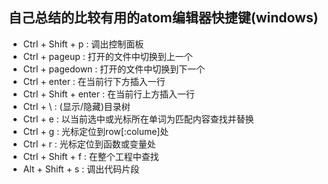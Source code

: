 ## 自己总结的比较有用的atom编辑器快捷键(windows)

* Ctrl + Shift + p : 调出控制面板
* Ctrl + pageup : 打开的文件中切换到上一个
* Ctrl + pagedown : 打开的文件中切换到下一个
* Ctrl + enter : 在当前行下方插入一行
* Ctrl + Shift + enter : 在当前行上方插入一行
* Ctrl + \ : (显示/隐藏)目录树
* Ctrl + e : 以当前选中或光标所在单词为匹配内容查找并替换
* Ctrl + g : 光标定位到row[:colume]处
* Ctrl + r : 光标定位到函数或变量处
* Ctrl + Shift + f : 在整个工程中查找
* Alt + Shift + s : 调出代码片段
